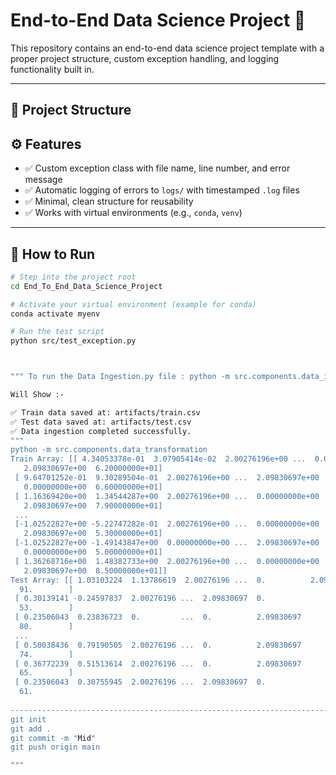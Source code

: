 # End-to-End Data Science Project 🚀

This repository contains an end-to-end data science project template with a proper project structure, custom exception handling, and logging functionality built in.

---

## 📁 Project Structure

## ⚙️ Features

- ✅ Custom exception class with file name, line number, and error message
- ✅ Automatic logging of errors to `logs/` with timestamped `.log` files
- ✅ Minimal, clean structure for reusability
- ✅ Works with virtual environments (e.g., `conda`, `venv`)

---

## 🧪 How to Run

```bash
# Step into the project root
cd End_To_End_Data_Science_Project

# Activate your virtual environment (example for conda)
conda activate myenv

# Run the test script
python src/test_exception.py



""" To run the Data Ingestion.py file : python -m src.components.data_ingestion """

Will Show :-

✅ Train data saved at: artifacts/train.csv
✅ Test data saved at: artifacts/test.csv
✅ Data ingestion completed successfully.
"""
python -m src.components.data_transformation
Train Array: [[ 4.34053378e-01  3.07905414e-02  2.00276196e+00 ...  0.00000000e+00
   2.09830697e+00  6.20000000e+01]
 [ 9.64701252e-01  9.30289504e-01  2.00276196e+00 ...  2.09830697e+00
   0.00000000e+00  6.60000000e+01]
 [ 1.16369420e+00  1.34544287e+00  2.00276196e+00 ...  0.00000000e+00
   2.09830697e+00  7.90000000e+01]
 ...
 [-1.02522827e+00 -5.22747282e-01  2.00276196e+00 ...  0.00000000e+00
   2.09830697e+00  5.30000000e+01]
 [-1.02522827e+00 -1.49143847e+00  0.00000000e+00 ...  2.09830697e+00
   0.00000000e+00  5.00000000e+01]
 [ 1.36268716e+00  1.48382733e+00  2.00276196e+00 ...  0.00000000e+00
   2.09830697e+00  8.50000000e+01]]
Test Array: [[ 1.03103224  1.13786619  2.00276196 ...  0.          2.09830697
  91.        ]
 [ 0.30139141 -0.24597837  2.00276196 ...  2.09830697  0.
  53.        ]
 [ 0.23506043  0.23836723  0.         ...  0.          2.09830697
  80.        ]
 ...
 [ 0.50038436  0.79190505  2.00276196 ...  0.          2.09830697
  74.        ]
 [ 0.36772239  0.51513614  2.00276196 ...  0.          2.09830697
  65.        ]
 [ 0.23506043  0.30755945  2.00276196 ...  2.09830697  0.
  61. 
  
-----------------------------------------------------------------------------------------------
git init
git add .
git commit -m "Mid"
git push origin main

"""

